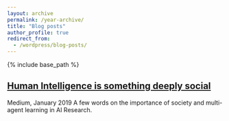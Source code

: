 ```yaml
---
layout: archive
permalink: /year-archive/
title: "Blog posts"
author_profile: true
redirect_from:
  - /wordpress/blog-posts/
---
```


{% include base_path %}

## [Human Intelligence is something deeply social](https://medium.com/datadriveninvestor/human-intelligence-is-something-deeply-social-601fbf82819f)
Medium, January 2019
A few words on the importance of society and multi-agent learning in AI Research.
